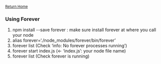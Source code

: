<small>[Return Home](../../README.md)</small>

### Using Forever

<ol>
<li>npm install --save forever : make sure install forever at where you call your node</li>
<li>alias forever=‘./node_modules/forever/bin/forever’</li>
<li>forever list (Check ‘info: No forever processes running’)</li>
<li>forever start index.js (<- ‘index.js’: your node file name)</li>
<li>forever list (Check forever is running)</li>
</ol>
